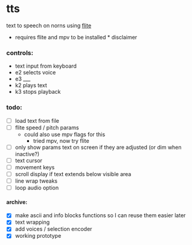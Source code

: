 # tts
text to speech on norns using [flite](https://github.com/festvox/flite)

- requires flite and mpv to be installed * disclaimer

### controls:
- text input from keyboard
- e2 selects voice
- e3 ___
- k2 plays text
- k3 stops playback

### todo:
- [ ] load text from file
- [ ] flite speed / pitch params 
    - could also use mpv flags for this
        - tried mpv, now try flite
- [ ] only show params text on screen if they are adjusted (or dim when inactive?)
- [ ] text cursor 
- [ ] movement keys
- [ ] scroll display if text extends below visible area
- [ ] line wrap tweaks
- [ ] loop audio option

#### archive:
- [x] make ascii and info blocks functions so I can reuse them easier later
- [x] text wrapping
- [x] add voices / selection encoder
- [x] working prototype
